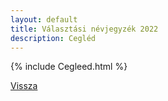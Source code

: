 ```yaml
---
layout: default
title: Választási névjegyzék 2022
description: Cegléd
---
```


{% include Cegleed.html %}

[Vissza](./)